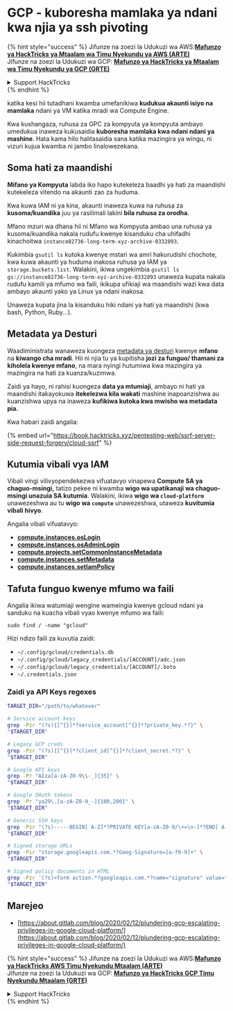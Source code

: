 # GCP - kuboresha mamlaka ya ndani kwa njia ya ssh pivoting

{% hint style="success" %}
Jifunze na zoezi la Udukuzi wa AWS:<img src="/.gitbook/assets/image.png" alt="" data-size="line">[**Mafunzo ya HackTricks ya Mtaalam wa Timu Nyekundu ya AWS (ARTE)**](https://training.hacktricks.xyz/courses/arte)<img src="/.gitbook/assets/image.png" alt="" data-size="line">\
Jifunze na zoezi la Udukuzi wa GCP: <img src="/.gitbook/assets/image (2).png" alt="" data-size="line">[**Mafunzo ya HackTricks ya Mtaalam wa Timu Nyekundu ya GCP (GRTE)**<img src="/.gitbook/assets/image (2).png" alt="" data-size="line">](https://training.hacktricks.xyz/courses/grte)

<details>

<summary>Support HackTricks</summary>

* Angalia [**mpango wa michango**](https://github.com/sponsors/carlospolop)!
* **Jiunge na** 💬 [**Kikundi cha Discord**](https://discord.gg/hRep4RUj7f) au kikundi cha [**telegram**](https://t.me/peass) au **tufuate** kwenye **Twitter** 🐦 [**@hacktricks\_live**](https://twitter.com/hacktricks\_live)**.**
* **Shiriki mbinu za udukuzi kwa kuwasilisha PRs kwa** [**HackTricks**](https://github.com/carlospolop/hacktricks) na [**HackTricks Cloud**](https://github.com/carlospolop/hacktricks-cloud) repos za github.

</details>
{% endhint %}

katika kesi hii tutadhani kwamba umefanikiwa **kudukua akaunti isiyo na mamlaka** ndani ya VM katika mradi wa Compute Engine.

Kwa kushangaza, ruhusa za GPC za kompyuta ya kompyuta ambayo umedukua inaweza kukusaidia **kuboresha mamlaka kwa ndani ndani ya mashine**. Hata kama hilo halitasaidia sana katika mazingira ya wingu, ni vizuri kujua kwamba ni jambo linalowezekana.

## Soma hati za maandishi <a href="#follow-the-scripts" id="follow-the-scripts"></a>

**Mifano ya Kompyuta** labda iko hapo kutekeleza baadhi ya hati za maandishi kutekeleza vitendo na akaunti zao za huduma.

Kwa kuwa IAM ni ya kina, akaunti inaweza kuwa na ruhusa za **kusoma/kuandika** juu ya rasilimali lakini **bila ruhusa za orodha**.

Mfano mzuri wa dhana hii ni Mfano wa Kompyuta ambao una ruhusa ya kusoma/kuandika nakala rudufu kwenye kisanduku cha uhifadhi kinachoitwa `instance82736-long-term-xyz-archive-0332893`.

Kukimbia `gsutil ls` kutoka kwenye mstari wa amri hakurudishi chochote, kwa kuwa akaunti ya huduma inakosa ruhusa ya IAM ya `storage.buckets.list`. Walakini, ikiwa ungekimbia `gsutil ls gs://instance82736-long-term-xyz-archive-0332893` unaweza kupata nakala rudufu kamili ya mfumo wa faili, ikikupa ufikiaji wa maandishi wazi kwa data ambayo akaunti yako ya Linux ya ndani inakosa.

Unaweza kupata jina la kisanduku hiki ndani ya hati ya maandishi (kwa bash, Python, Ruby...).

## Metadata ya Desturi

Waadiministrata wanaweza kuongeza [metadata ya desturi](https://cloud.google.com/compute/docs/storing-retrieving-metadata#custom) kwenye **mfano** na **kiwango cha mradi**. Hii ni njia tu ya kupitisha **jozi za funguo/ thamani za kiholela kwenye mfano**, na mara nyingi hutumiwa kwa mazingira ya mazingira na hati za kuanza/kuzimwa.

Zaidi ya hayo, ni rahisi kuongeza **data ya mtumiaji**, ambayo ni hati ya maandishi itakayokuwa **itekelezwa kila wakati** mashine inapoanzishwa au kuanzishwa upya na inaweza **kufikiwa kutoka kwa mwisho wa metadata pia.**

Kwa habari zaidi angalia:

{% embed url="https://book.hacktricks.xyz/pentesting-web/ssrf-server-side-request-forgery/cloud-ssrf" %}

## **Kutumia vibali vya IAM**

Vibali vingi vilivyopendekezwa vifuatavyo vinapewa **Compute SA ya chaguo-msingi,** tatizo pekee ni kwamba **wigo wa upatikanaji wa chaguo-msingi unazuia SA kutumia**. Walakini, ikiwa **wigo wa `cloud-platform`** unawezeshwa au tu **wigo wa `compute`** unawezeshwa, utaweza **kuvitumia vibali hivyo**.

Angalia vibali vifuatavyo:

* [**compute.instances.osLogin**](gcp-compute-privesc/#compute.instances.oslogin)
* [**compute.instances.osAdminLogin**](gcp-compute-privesc/#compute.instances.osadminlogin)
* [**compute.projects.setCommonInstanceMetadata**](gcp-compute-privesc/#compute.projects.setcommoninstancemetadata)
* [**compute.instances.setMetadata**](gcp-compute-privesc/#compute.instances.setmetadata)
* [**compute.instances.setIamPolicy**](gcp-compute-privesc/#compute.instances.setiampolicy)

## Tafuta funguo kwenye mfumo wa faili

Angalia ikiwa watumiaji wengine wameingia kwenye gcloud ndani ya sanduku na kuacha vibali vyao kwenye mfumo wa faili:
```
sudo find / -name "gcloud"
```
Hizi ndizo faili za kuvutia zaidi:

* `~/.config/gcloud/credentials.db`
* `~/.config/gcloud/legacy_credentials/[ACCOUNT]/adc.json`
* `~/.config/gcloud/legacy_credentials/[ACCOUNT]/.boto`
* `~/.credentials.json`

### Zaidi ya API Keys regexes
```bash
TARGET_DIR="/path/to/whatever"

# Service account keys
grep -Pzr "(?s){[^{}]*?service_account[^{}]*?private_key.*?}" \
"$TARGET_DIR"

# Legacy GCP creds
grep -Pzr "(?s){[^{}]*?client_id[^{}]*?client_secret.*?}" \
"$TARGET_DIR"

# Google API keys
grep -Pr "AIza[a-zA-Z0-9\\-_]{35}" \
"$TARGET_DIR"

# Google OAuth tokens
grep -Pr "ya29\.[a-zA-Z0-9_-]{100,200}" \
"$TARGET_DIR"

# Generic SSH keys
grep -Pzr "(?s)-----BEGIN[ A-Z]*?PRIVATE KEY[a-zA-Z0-9/\+=\n-]*?END[ A-Z]*?PRIVATE KEY-----" \
"$TARGET_DIR"

# Signed storage URLs
grep -Pir "storage.googleapis.com.*?Goog-Signature=[a-f0-9]+" \
"$TARGET_DIR"

# Signed policy documents in HTML
grep -Pzr '(?s)<form action.*?googleapis.com.*?name="signature" value=".*?">' \
"$TARGET_DIR"
```
## Marejeo

* [https://about.gitlab.com/blog/2020/02/12/plundering-gcp-escalating-privileges-in-google-cloud-platform/](https://about.gitlab.com/blog/2020/02/12/plundering-gcp-escalating-privileges-in-google-cloud-platform/)

{% hint style="success" %}
Jifunze na zoezi la Udukuzi wa AWS:<img src="/.gitbook/assets/image.png" alt="" data-size="line">[**Mafunzo ya HackTricks AWS Timu Nyekundu Mtaalam (ARTE)**](https://training.hacktricks.xyz/courses/arte)<img src="/.gitbook/assets/image.png" alt="" data-size="line">\
Jifunze na zoezi la Udukuzi wa GCP: <img src="/.gitbook/assets/image (2).png" alt="" data-size="line">[**Mafunzo ya HackTricks GCP Timu Nyekundu Mtaalam (GRTE)**<img src="/.gitbook/assets/image (2).png" alt="" data-size="line">](https://training.hacktricks.xyz/courses/grte)

<details>

<summary>Support HackTricks</summary>

* Angalia [**mpango wa michango**](https://github.com/sponsors/carlospolop)!
* **Jiunge na** 💬 [**Kikundi cha Discord**](https://discord.gg/hRep4RUj7f) au kikundi cha [**telegram**](https://t.me/peass) au **tufuate** kwenye **Twitter** 🐦 [**@hacktricks\_live**](https://twitter.com/hacktricks\_live)**.**
* **Shiriki mbinu za udukuzi kwa kuwasilisha PRs kwa** [**HackTricks**](https://github.com/carlospolop/hacktricks) na [**HackTricks Cloud**](https://github.com/carlospolop/hacktricks-cloud) github repos.

</details>
{% endhint %}
